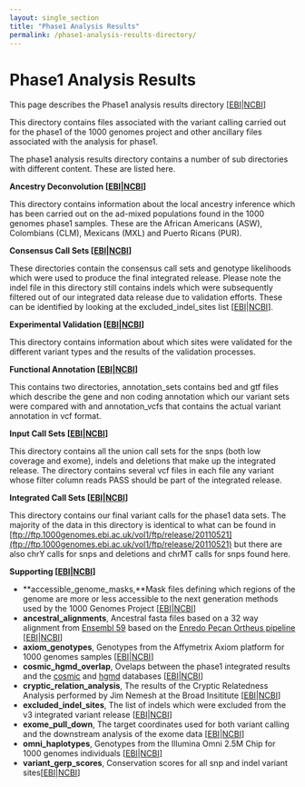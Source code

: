 ```yaml
---
layout: single_section
title: "Phase1 Analysis Results"
permalink: /phase1-analysis-results-directory/
---
```


# Phase1 Analysis Results

This page describes the Phase1 analysis results directory [[EBI](ftp://ftp.1000genomes.ebi.ac.uk/vol1/ftp/phase1/analysis_results)\|[NCBI](ftp://ftp-trace.ncbi.nih.gov/1000genomes/ftp/phase1/analysis_results/)]

This directory contains files associated with the variant calling carried out for the phase1 of the 1000 genomes project and other ancillary files associated with the analysis for phase1.

The phase1 analysis results directory contains a number of sub directories with different content. These are listed here.

**Ancestry Deconvolution [[EBI](ftp://ftp.1000genomes.ebi.ac.uk/vol1/ftp/phase1/analysis_results)\|[NCBI](ftp://ftp-trace.ncbi.nih.gov/1000genomes/ftp/phase1/analysis_results/ancestry_deconvolution/)]**

This directory contains information about the local ancestry inference which has been carried out on the ad-mixed populations found in the 1000 genomes phase1 samples. These are the African Americans (ASW), Colombians (CLM), Mexicans (MXL) and Puerto Ricans (PUR).

**Consensus Call Sets [[EBI](ftp://ftp.1000genomes.ebi.ac.uk/vol1/ftp/phase1/analysis_results/consensus_call_sets/)\|[NCBI](ftp://ftp-trace.ncbi.nih.gov/1000genomes/ftp/phase1/analysis_results/consensus_call_sets/)]**

These directories contain the consensus call sets and genotype likelihoods which were used to produce the final integrated release. Please note the indel file in this directory still contains indels which were subsequently filtered out of our integrated data release due to validation efforts. These can be identified by looking at the excluded_indel_sites list [[EBI](ftp://ftp.1000genomes.ebi.ac.uk/vol1/ftp/phase1/analysis_results/supporting/excluded_indel_sites/)\|[NCBI](ftp://ftp-trace.ncbi.nih.gov/1000genomes/ftp/phase1/analysis_results/supporting/excluded_indel_sites)].

**Experimental Validation [[EBI](ftp://ftp.1000genomes.ebi.ac.uk/vol1/ftp/phase1/analysis_results/experimental_validation/)\|[NCBI](ftp://ftp-trace.ncbi.nih.gov/1000genomes/ftp/phase1/analysis_results/experimental_validation/)]**

This directory contains information about which sites were validated for the different variant types and the results of the validation processes.

**Functional Annotation [[EBI](ftp://ftp.1000genomes.ebi.ac.uk/vol1/ftp/phase1/analysis_results/functional_annotation/)\|[NCBI](ftp://ftp-trace.ncbi.nih.gov/1000genomes/ftp/phase1/analysis_results/functional_annotation/)]**

This contains two directories, annotation_sets contains bed and gtf files which describe the gene and non coding annotation which our variant sets were compared with and annotation_vcfs that contains the actual variant annotation in vcf format.

**Input Call Sets [[EBI](ftp://ftp.1000genomes.ebi.ac.uk/vol1/ftp/phase1/analysis_results/input_call_sets/)\|[NCBI](ftp://ftp-trace.ncbi.nih.gov/1000genomes/ftp/phase1/analysis_results/input_call_sets/)]**

This directory contains all the union call sets for the snps (both low coverage and exome), indels and deletions that make up the integrated release. The directory contains several vcf files in each file any variant whose filter column reads PASS should be part of the integrated release.

**Integrated Call Sets [[EBI](ftp://ftp.1000genomes.ebi.ac.uk/vol1/ftp/phase1/analysis_results/integrated_call_sets/)\|[NCBI](ftp://ftp-trace.ncbi.nih.gov/1000genomes/ftp/phase1/analysis_results/integrated_call_sets/)]**

This directory contains our final variant calls for the phase1 data sets. The majority of the data in this directory is identical to what can be found in [ftp://ftp.1000genomes.ebi.ac.uk/vol1/ftp/release/20110521](ftp://ftp.1000genomes.ebi.ac.uk/vol1/ftp/release/20110521) but there are also chrY calls for snps and deletions and chrMT calls for snps found here.

**Supporting [[EBI](ftp://ftp.1000genomes.ebi.ac.uk/vol1/ftp/phase1/analysis_results/supporting/)\|[NCBI](ftp://ftp-trace.ncbi.nih.gov/1000genomes/ftp/phase1/analysis_results/supporting/)]**

*   **accessible_genome_masks,**Mask files defining which regions of the genome are more or less accessible to the next generation methods used by the 1000 Genomes Project [[EBI](ftp://ftp.1000genomes.ebi.ac.uk/vol1/ftp/phase1/analysis_results/supporting/accessible_genome_masks/)\|[NCBI](ftp://ftp-trace.ncbi.nih.gov/1000genomes/ftp/phase1/analysis_results/supporting/accessible_genome_masks)]
*   **ancestral_alignments**, Ancestral fasta files based on a 32 way alignment from [Ensembl 59](http://aug2010.archive.ensembl.org/index.html) based on the [Enredo Pecan Ortheus pipeline](http://www.ncbi.nlm.nih.gov/pubmed/18849525) [[EBI](ftp://ftp.1000genomes.ebi.ac.uk/vol1/ftp/phase1/analysis_results/supporting/ancestral_alignments/)\|[NCBI](ftp://ftp-trace.ncbi.nih.gov/1000genomes/ftp/phase1/analysis_results/supporting/ancestral_alignments/)]
*   **axiom_genotypes**, Genotypes from the Affymetrix Axiom platform for 1000 genomes samples [[EBI](ftp://ftp.1000genomes.ebi.ac.uk/vol1/ftp/phase1/analysis_results/supporting/axiom_genotypes/)\|[NCBI](ftp://ftp-trace.ncbi.nih.gov/1000genomes/ftp/phase1/analysis_results/supporting/axiom_genotypes/)]
*   **cosmic_hgmd_overlap**, Ovelaps between the phase1 integrated results and the [cosmic](http://www.sanger.ac.uk/genetics/CGP/cosmic/) and [hgmd](http://www.hgmd.cf.ac.uk/ac/index.php) databases [[EBI](ftp://ftp.1000genomes.ebi.ac.uk/vol1/ftp/phase1/analysis_results/supporting/cosmic_hgmd_overlap)\|[NCBI](ftp://ftp-trace.ncbi.nih.gov/1000genomes/ftp/phase1/analysis_results/supporting/cosmic_hgmd_overlap)]
*   **cryptic_relation_analysis**, The results of the Cryptic Relatedness Analysis performed by Jim Nemesh at the Broad Insititute [[EBI](ftp://ftp.1000genomes.ebi.ac.uk/vol1/ftp/phase1/analysis_results/supporting/cryptic_relation_analysis/)\|[NCBI](ftp://ftp-trace.ncbi.nih.gov/1000genomes/ftp/phase1/analysis_results/supporting/cryptic_relation_analysis/)]
*   **excluded_indel_sites**, The list of indels which were excluded from the v3 integrated variant release [[EBI](ftp://ftp.1000genomes.ebi.ac.uk/vol1/ftp/phase1/analysis_results/supporting/excluded_indel_sites/)\|[NCBI](ftp://ftp-trace.ncbi.nih.gov/1000genomes/ftp/phase1/analysis_results/supporting/excluded_indel_sites)]
*   **exome_pull_down**, The target coordinates used for both variant calling and the downstream analysis of the exome data [[EBI](ftp://ftp.1000genomes.ebi.ac.uk/vol1/ftp/phase1/analysis_results/supporting/exome_pull_down/)\|[NCBI](ftp://ftp-trace.ncbi.nih.gov/1000genomes/ftp/phase1/analysis_results/supporting/exome_pull_down/)]
*   **omni_haplotypes**, Genotypes from the Illumina Omni 2.5M Chip for 1000 genomes individuals [[EBI](ftp://ftp.1000genomes.ebi.ac.uk/vol1/ftp/phase1/analysis_results/supporting/omni_haplotypes/)\|[NCBI](ftp://ftp-trace.ncbi.nih.gov/1000genomes/ftp/phase1/analysis_results/supporting/omni_haplotypes/)]
*   **variant_gerp_scores**, Conservation scores for all snp and indel variant sites[[EBI](ftp://ftp.1000genomes.ebi.ac.uk/vol1/ftp/phase1/analysis_results/supporting/variant_gerp_scores/)\|[NCBI](ftp://ftp-trace.ncbi.nih.gov/1000genomes/ftp/phase1/analysis_results/supporting/variant_gerp_scores/)]
